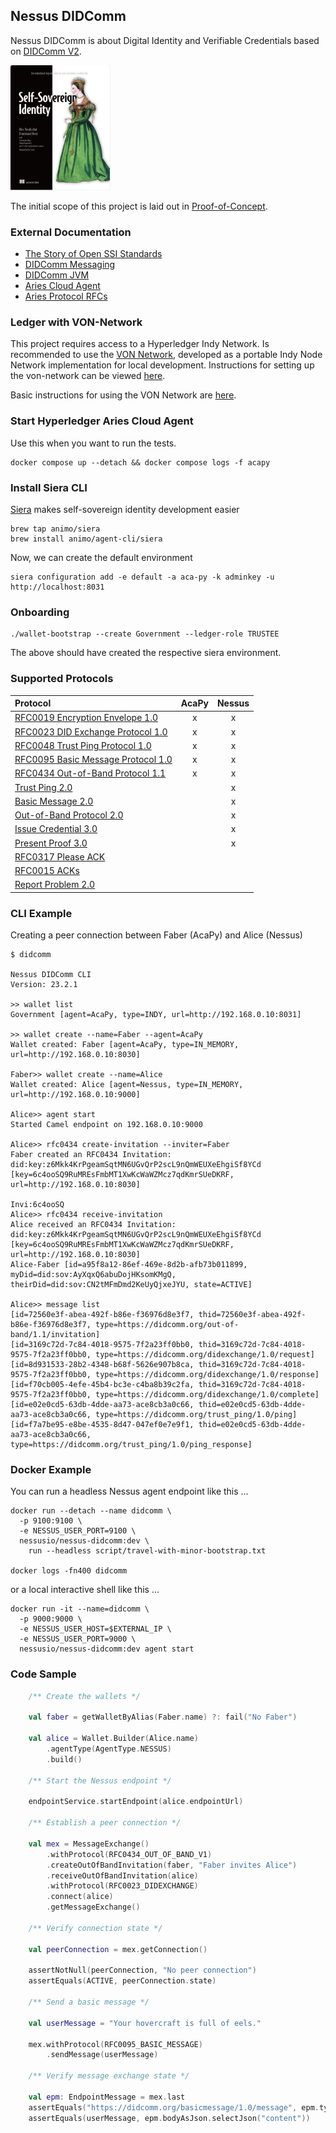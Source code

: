 ## Nessus DIDComm

Nessus DIDComm is about Digital Identity and Verifiable Credentials based on [DIDComm V2](https://identity.foundation/didcomm-messaging/spec/v2.0).

[<img src="docs/img/ssi-book.png" height="200" alt="self sovereign identity">](https://www.manning.com/books/self-sovereign-identity)

The initial scope of this project is laid out in [Proof-of-Concept](./docs/proof-of-concept.md).

### External Documentation

* [The Story of Open SSI Standards](https://www.youtube.com/watch?v=RllH91rcFdE)
* [DIDComm Messaging](https://identity.foundation/didcomm-messaging/spec/v2.0)
* [DIDComm JVM](https://github.com/sicpa-dlab/didcomm-jvm)
* [Aries Cloud Agent](https://github.com/hyperledger/aries-cloudagent-python)
* [Aries Protocol RFCs](https://github.com/hyperledger/aries-rfcs/tree/main/features)

### Ledger with VON-Network

This project requires access to a Hyperledger Indy Network. Is recommended to use the [VON Network](https://github.com/bcgov/von-network), developed as a portable Indy Node Network implementation for local development. Instructions for setting up the von-network can be viewed [here](https://github.com/bcgov/von-network#running-the-network-locally).

Basic instructions for using the VON Network are [here](https://github.com/bcgov/von-network/blob/main/docs/UsingVONNetwork.md).

### Start Hyperledger Aries Cloud Agent

Use this when you want to run the tests.

```
docker compose up --detach && docker compose logs -f acapy
```

### Install Siera CLI

[Siera](https://siera.animo.id/) makes self-sovereign identity development easier

```
brew tap animo/siera
brew install animo/agent-cli/siera
```

Now, we can create the default environment

```
siera configuration add -e default -a aca-py -k adminkey -u http://localhost:8031
```

### Onboarding

```
./wallet-bootstrap --create Government --ledger-role TRUSTEE
```

The above should have created the respective siera environment.

### Supported Protocols

| Protocol                                      | AcaPy | Nessus |
|:----------------------------------------------|:-----:|:------:|
| [RFC0019 Encryption Envelope 1.0][rfc0019]    |   x   |   x    |
| [RFC0023 DID Exchange Protocol 1.0][rfc0023]  |   x   |   x    |
| [RFC0048 Trust Ping Protocol 1.0][rfc0048]    |   x   |   x    |
| [RFC0095 Basic Message Protocol 1.0][rfc0095] |   x   |   x    |
| [RFC0434 Out-of-Band Protocol 1.1][rfc0434]   |   x   |   x    |
| [Trust Ping 2.0][rfc0048v2]                   |       |   x    |
| [Basic Message 2.0][rfc0095v2]                |       |   x    |
| [Out-of-Band Protocol 2.0][rfc0434v2]         |       |   x    |
| [Issue Credential 3.0][waci-issue-vc-v3]      |       |   x    |
| [Present Proof 3.0][waci-present-vp-v3]       |       |   x    |
| [RFC0317 Please ACK][rfc0317]                 |       |        |
| [RFC0015 ACKs][rfc0015]                       |       |        |
| [Report Problem 2.0][dcv2-problem]            |       |        |

[dcv2-problem]: https://identity.foundation/didcomm-messaging/spec/#problem-reports
[rfc0015]: https://github.com/hyperledger/aries-rfcs/tree/main/features/0015-acks
[rfc0019]: https://github.com/hyperledger/aries-rfcs/tree/main/features/0019-encryption-envelope
[rfc0023]: https://github.com/hyperledger/aries-rfcs/tree/main/features/0023-did-exchange
[rfc0048]: https://github.com/hyperledger/aries-rfcs/tree/main/features/0048-trust-ping
[rfc0095]: https://github.com/hyperledger/aries-rfcs/tree/main/features/0095-basic-message
[rfc0317]: https://github.com/hyperledger/aries-rfcs/tree/main/features/0317-please-ack
[rfc0434]: https://github.com/hyperledger/aries-rfcs/tree/main/features/0434-outofband
[rfc0048v2]: features/0048-trust-ping
[rfc0095v2]: features/0095-basic-message
[rfc0434v2]: features/0434-oob-invitation
[waci-issue-vc-v3]: https://github.com/decentralized-identity/waci-didcomm/tree/main/issue_credential
[waci-present-vp-v3]: https://github.com/decentralized-identity/waci-didcomm/blob/main/present_proof/present-proof-v3.md

### CLI Example

Creating a peer connection between Faber (AcaPy) and Alice (Nessus)

```shell
$ didcomm

Nessus DIDComm CLI
Version: 23.2.1

>> wallet list
Government [agent=AcaPy, type=INDY, url=http://192.168.0.10:8031]

>> wallet create --name=Faber --agent=AcaPy
Wallet created: Faber [agent=AcaPy, type=IN_MEMORY, url=http://192.168.0.10:8030]

Faber>> wallet create --name=Alice 
Wallet created: Alice [agent=Nessus, type=IN_MEMORY, url=http://192.168.0.10:9000]

Alice>> agent start
Started Camel endpoint on 192.168.0.10:9000

Alice>> rfc0434 create-invitation --inviter=Faber
Faber created an RFC0434 Invitation: did:key:z6Mkk4KrPgeamSqtMN6UGvQrP2scL9nQmWEUXeEhgiSf8YCd [key=6c4ooSQ9RuMREsFmbMT1XwKcWaWZMcz7qdKmrSUeDKRF, url=http://192.168.0.10:8030]
                                                                                                                                                                                                      Invi:6c4ooSQ
Alice>> rfc0434 receive-invitation 
Alice received an RFC0434 Invitation: did:key:z6Mkk4KrPgeamSqtMN6UGvQrP2scL9nQmWEUXeEhgiSf8YCd [key=6c4ooSQ9RuMREsFmbMT1XwKcWaWZMcz7qdKmrSUeDKRF, url=http://192.168.0.10:8030]
Alice-Faber [id=a95f8a12-86ef-469e-8d2b-afb73b011899, myDid=did:sov:AyXqxQ6abuDojHKsomKMgQ, theirDid=did:sov:CN2tMFmDmd2KeUyQjxeJYU, state=ACTIVE]

Alice>> message list 
[id=72560e3f-abea-492f-b86e-f36976d8e3f7, thid=72560e3f-abea-492f-b86e-f36976d8e3f7, type=https://didcomm.org/out-of-band/1.1/invitation]
[id=3169c72d-7c84-4018-9575-7f2a23ff0bb0, thid=3169c72d-7c84-4018-9575-7f2a23ff0bb0, type=https://didcomm.org/didexchange/1.0/request]
[id=8d931533-28b2-4348-b68f-5626e907b8ca, thid=3169c72d-7c84-4018-9575-7f2a23ff0bb0, type=https://didcomm.org/didexchange/1.0/response]
[id=f70cb005-4efe-45b4-bc3e-c4ba8b39c2fa, thid=3169c72d-7c84-4018-9575-7f2a23ff0bb0, type=https://didcomm.org/didexchange/1.0/complete]
[id=e02e0cd5-63db-4dde-aa73-ace8cb3a0c66, thid=e02e0cd5-63db-4dde-aa73-ace8cb3a0c66, type=https://didcomm.org/trust_ping/1.0/ping]
[id=f7a7be95-e8be-4535-8d47-047ef0e7e9f1, thid=e02e0cd5-63db-4dde-aa73-ace8cb3a0c66, type=https://didcomm.org/trust_ping/1.0/ping_response]
```

### Docker Example

You can run a headless Nessus agent endpoint like this ...

```shell
docker run --detach --name didcomm \
  -p 9100:9100 \
  -e NESSUS_USER_PORT=9100 \
  nessusio/nessus-didcomm:dev \
    run --headless script/travel-with-minor-bootstrap.txt

docker logs -fn400 didcomm
````

or a local interactive shell like this ...

```shell
docker run -it --name=didcomm \
  -p 9000:9000 \
  -e NESSUS_USER_HOST=$EXTERNAL_IP \
  -e NESSUS_USER_PORT=9000 \
  nessusio/nessus-didcomm:dev agent start
````


### Code Sample

```kotlin
    /** Create the wallets */

    val faber = getWalletByAlias(Faber.name) ?: fail("No Faber")
    
    val alice = Wallet.Builder(Alice.name)
        .agentType(AgentType.NESSUS)
        .build()

    /** Start the Nessus endpoint */
    
    endpointService.startEndpoint(alice.endpointUrl)

    /** Establish a peer connection */
    
    val mex = MessageExchange()
        .withProtocol(RFC0434_OUT_OF_BAND_V1)
        .createOutOfBandInvitation(faber, "Faber invites Alice")
        .receiveOutOfBandInvitation(alice)
        .withProtocol(RFC0023_DIDEXCHANGE)
        .connect(alice)
        .getMessageExchange()
    
    /** Verify connection state */
    
    val peerConnection = mex.getConnection()
    
    assertNotNull(peerConnection, "No peer connection")
    assertEquals(ACTIVE, peerConnection.state)
    
    /** Send a basic message */
    
    val userMessage = "Your hovercraft is full of eels."
    
    mex.withProtocol(RFC0095_BASIC_MESSAGE)
        .sendMessage(userMessage)
    
    /** Verify message exchange state */
    
    val epm: EndpointMessage = mex.last
    assertEquals("https://didcomm.org/basicmessage/1.0/message", epm.type)
    assertEquals(userMessage, epm.bodyAsJson.selectJson("content"))
```